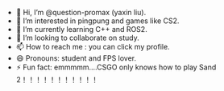 - 👋 Hi, I’m @question-promax (yaxin liu).
- 👀 I’m interested in pingpung and games like CS2.
- 🌱 I’m currently learning C++ and ROS2.
- 💞️ I’m looking to collaborate on study.
- 📫 How to reach me : you can click my profile.
- 😄 Pronouns: student and FPS lover.
- ⚡ Fun fact: emmmmm....CSGO only knows how to play Sand 2！！！！！！！！！！！

<!---
question-promax/question-promax is a ✨ special ✨ repository because its `README.md` (this file) appears on your GitHub profile.
You can click the Preview link to take a look at your changes.
--->
